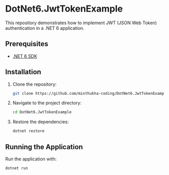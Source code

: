 
# DotNet6.JwtTokenExample

This repository demonstrates how to implement JWT (JSON Web Token) authentication in a .NET 6 application.

## Prerequisites

- [.NET 6 SDK](https://dotnet.microsoft.com/download/dotnet/6.0)

## Installation

1. Clone the repository:
    ```sh
    git clone https://github.com/minthukha-coding/DotNet6.JwtTokenExample.git
    ```
2. Navigate to the project directory:
    ```sh
    cd DotNet6.JwtTokenExample
    ```
3. Restore the dependencies:
    ```sh
    dotnet restore
    ```

## Running the Application

Run the application with:
```sh
dotnet run
